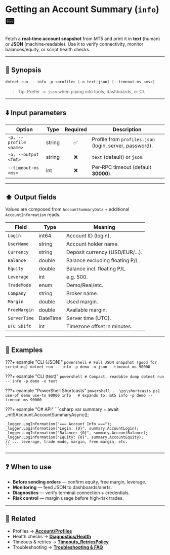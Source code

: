 # Getting an Account Summary (`info`) 📟

Fetch a **real‑time account snapshot** from MT5 and print it in **text** (human) or **JSON** (machine‑readable). Use it to verify connectivity, monitor balances/equity, or script health checks.

---

## 🔎 Synopsis

```powershell
dotnet run -- info -p <profile> [-o text|json] [--timeout-ms <ms>]
```

> Tip: Prefer `-o json` when piping into tools, dashboards, or CI.

---

## ⬇️ Input parameters

| Option                 | Type   | Required | Description                                             |
| ---------------------- | ------ | :------: | ------------------------------------------------------- |
| `-p, --profile <name>` | string |     ✅    | Profile from `profiles.json` (login, server, password). |
| `-o, --output <fmt>`   | string |     ❌    | `text` (default) or `json`.                             |
| `--timeout-ms <ms>`    | int    |     ❌    | Per‑RPC timeout (default **30000**).                    |

---

## ⬆️ Output fields

Values are composed from `AccountSummaryData` + additional `AccountInformation` reads.

| Field        | Type     | Meaning                         |
| ------------ | -------- | ------------------------------- |
| `Login`      | int64    | Account ID (login).             |
| `UserName`   | string   | Account holder name.            |
| `Currency`   | string   | Deposit currency (USD/EUR/…).   |
| `Balance`    | double   | Balance excluding floating P/L. |
| `Equity`     | double   | Balance incl. floating P/L.     |
| `Leverage`   | int      | e.g. 500.                       |
| `TradeMode`  | enum     | Demo/Real/etc.                  |
| `Company`    | string   | Broker name.                    |
| `Margin`     | double   | Used margin.                    |
| `FreeMargin` | double   | Available margin.               |
| `ServerTime` | DateTime | Server time (UTC).              |
| `UTC Shift`  | int      | Timezone offset in minutes.     |

---

## 🧪 Examples

???+ example "CLI (JSON)"
    ```powershell
    # Full JSON snapshot (good for scripting)
    dotnet run -- info -p demo -o json --timeout-ms 90000
    ```

???+ example "CLI (text)"
    ```powershell
    # Compact, readable dump
    dotnet run -- info -p demo -o text
    ```

???+ example "PowerShell Shortcasts"
    ```powershell
    . .\ps\shortcasts.ps1
    use-pf demo
    use-to 90000
    info   # expands to: mt5 info -p demo --timeout-ms 90000
    ```

???+ example "C# API"
    ```csharp
    var summary = await _mt5Account.AccountSummaryAsync();

    _logger.LogInformation("=== Account Info ===");
    _logger.LogInformation("Login: {0}", summary.AccountLogin);
    _logger.LogInformation("Balance: {0}", summary.AccountBalance);
    _logger.LogInformation("Equity: {0}", summary.AccountEquity);
    // ... leverage, trade mode, margin, free margin, etc.
    ```
---

## ❓ When to use

* **Before sending orders** — confirm equity, free margin, leverage.
* **Monitoring** — feed JSON to dashboards/alerts.
* **Diagnostics** — verify terminal connection + credentials.
* **Risk control** — margin usage before high‑risk trades.
---

## 🔗 Related

* Profiles → **[Account/Profiles](../Account/Profiles.md)**
* Health checks → **[Diagnostics/Health](../Diagnostics/Health.md)**
* Timeouts & retries → **[Timeouts\_RetriesPolicy](../Timeouts_RetriesPolicy.md)**
* Troubleshooting → **[Troubleshooting & FAQ](../Troubleshooting%28FAQ%29.md)**
